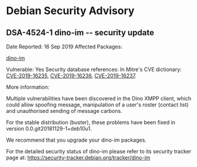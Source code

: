 
Debian Security Advisory
========================


DSA-4524-1 dino-im -- security update
-------------------------------------



Date Reported:
16 Sep 2019
Affected Packages:

[dino-im](https://packages.debian.org/src:dino-im)

Vulnerable:
Yes
Security database references:
In Mitre's CVE dictionary: [CVE-2019-16235](https://security-tracker.debian.org/tracker/CVE-2019-16235), [CVE-2019-16236](https://security-tracker.debian.org/tracker/CVE-2019-16236), [CVE-2019-16237](https://security-tracker.debian.org/tracker/CVE-2019-16237).  

More information:

Multiple vulnerabilities have been discovered in the Dino XMPP client,
which could allow spoofing message, manipulation of a user's roster
(contact list) and unauthorised sending of message carbons.


For the stable distribution (buster), these problems have been fixed in
version 0.0.git20181129-1+deb10u1.


We recommend that you upgrade your dino-im packages.


For the detailed security status of dino-im please refer to
its security tracker page at:
<https://security-tracker.debian.org/tracker/dino-im>





